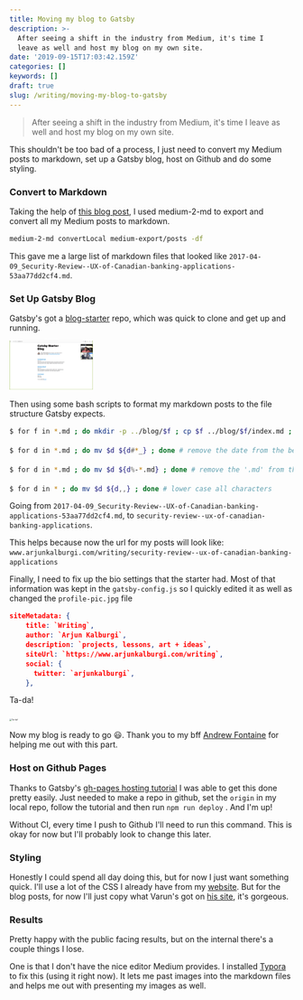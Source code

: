 ```yaml
---
title: Moving my blog to Gatsby
description: >-
  After seeing a shift in the industry from Medium, it's time I 
  leave as well and host my blog on my own site.
date: '2019-09-15T17:03:42.159Z'
categories: []
keywords: []
draft: true
slug: /writing/moving-my-blog-to-gatsby
---
```


> After seeing a shift in the industry from Medium, it's time I leave as well and host my blog on my own site.



This shouldn't be too bad of a process, I just need to convert my Medium posts to markdown, set up a Gatsby blog, host on Github and do some styling.



### Convert to Markdown

Taking the help of [this blog post](https://www.gautamdhameja.com/medium-to-markdown-converter/), I used medium-2-md to export and convert all my Medium posts to markdown. 

```bash
medium-2-md convertLocal medium-export/posts -df
```

This gave me a large list of markdown files that looked like `2017-04-09_Security-Review--UX-of-Canadian-banking-applications-53aa77dd2cf4.md`. 



### Set Up Gatsby Blog

Gatsby's got a [blog-starter](https://github.com/gatsbyjs/gatsby-starter-blog) repo, which was quick to clone and get up and running.

<img src="./initdeploy.png" alt="initdeploy" style="zoom:25%;" />



Then using some bash scripts to format my markdown posts to the file structure Gatsby expects. 

```bash
$ for f in *.md ; do mkdir -p ../blog/$f ; cp $f ../blog/$f/index.md ; done # make the new directory

$ for d in *.md ; do mv $d ${d#*_} ; done # remove the date from the beginning of the directory name

$ for d in *.md ; do mv $d ${d%-*.md} ; done # remove the '.md' from the end of the directory name

$ for d in * ; do mv $d ${d,,} ; done # lower case all characters
```

Going from `2017-04-09_Security-Review--UX-of-Canadian-banking-applications-53aa77dd2cf4.md`, to `security-review--ux-of-canadian-banking-applications`. 

This helps because now the url for my posts will look like: `www.arjunkalburgi.com/writing/security-review--ux-of-canadian-banking-applications`



Finally, I need to fix up the bio settings that the starter had. Most of that information was kept in the `gatsby-config.js` so I quickly edited it as well as changed the `profile-pic.jpg` file 

```json
siteMetadata: {
    title: `Writing`,
    author: `Arjun Kalburgi`,
    description: `projects, lessons, art + ideas`,
    siteUrl: `https://www.arjunkalburgi.com/writing`,
    social: {
      twitter: `arjunkalburgi`,
    },
```

Ta-da!

<img src="/Users/smilinknight/projects/Arjun stuff/blog/content/blog/moving-my-blog-to-gatsby/changingbio.png" alt="Ta-da!" style="zoom:25%;" />



Now my blog is ready to go 😃. Thank you to my bff [Andrew Fontaine](https://twitter.com/afontaine_ca) for helping me out with this part.



### Host on Github Pages

Thanks to Gatsby's [gh-pages hosting tutorial](https://www.gatsbyjs.org/docs/how-gatsby-works-with-github-pages/) I was able to get this done pretty easily. Just needed to make a repo in github, set the `origin` in my local repo, follow the tutorial and then run `npm run deploy` . And I'm up!

Without CI, every time I push to Github I'll need to run this command. This is okay for now but I'll probably look to change this later. 



### Styling

Honestly I could spend all day doing this, but for now I just want something quick. I'll use a lot of the CSS I already have from my [website](www.arjunkalburgi.com). But for the blog posts, for now I'll just copy what Varun's got on [his site](varun.ca/writing), it's gorgeous.





### Results

Pretty happy with the public facing results, but on the internal there's a couple things I lose. 

One is that I don't have the nice editor Medium provides. I installed [Typora](https://typora.io/) to fix this (using it right now). It lets me past images into the markdown files and helps me out with presenting my images as well. 

